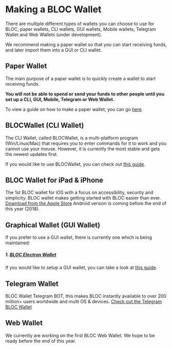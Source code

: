 # Making a BLOC Wallet

There are multiple different types of wallets you can choose to use for BLOC, paper wallets, CLI wallets, GUI wallets, Mobile wallets, Telegram Wallet and Web Wallets (under development).

We recommend making a paper wallet so that you can start receiving funds, and later import them into a GUI or CLI wallet.

## Paper Wallet

The main purpose of a paper wallet is to quickly create a wallet to start receiving funds.

**You will not be able to spend or send your funds to other people until you set up a CLI, GUI, Mobile, Telegram or Web Wallet.**

To view a guide on how to make a paper wallet, you can go [here](../#).

## BLOCWallet (CLI Wallet)

The CLI Wallet, called BLOCWallet, is a multi-platform program (Win/Linux/Mac) that requires you to enter commands for it to work and you cannot use your mouse. However, it is currently the most stable and gets the newest updates first.

If you would like to use BLOCWallet, you can check out [this guide](../Using-BLOCWallet).

## BLOC Wallet for iPad & iPhone

The 1st BLOC wallet for iOS with a focus on accessibility, security and simplicity. BLOC wallet makes getting started with BLOC easier than ever. [Download from the Apple Store](https://itunes.apple.com/us/app/bloc-wallet-by-furiousteam-ltd/id1437924269?mt=8&ign-mpt=uo%3D2) Android version is coming before the end of this year (2018).

## Graphical Wallet (GUI Wallet)

If you prefer to use a GUI wallet, there is currently one which is being maintained:

##### 1. [BLOC Electron Wallet](https://github.com/furiousteam/BLOC-Electron-Wallet)

If you would like to setup a GUI wallet, you can take a look at [this guide](../#).

## Telegram Wallet

BLOC Wallet Telegram BOT, this makes BLOC instantly available to over 200 million+ users worldwide and multi OS & devices. [Check out the Telegram BLOC Wallet](https://t.me/bloc_wallet_bot)

## Web Wallet

We currently are working on the first BLOC Web Wallet. We hope to be ready before the end of this year.